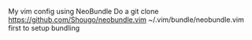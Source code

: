 My vim config using NeoBundle
Do a git clone https://github.com/Shougo/neobundle.vim ~/.vim/bundle/neobundle.vim first to setup bundling
